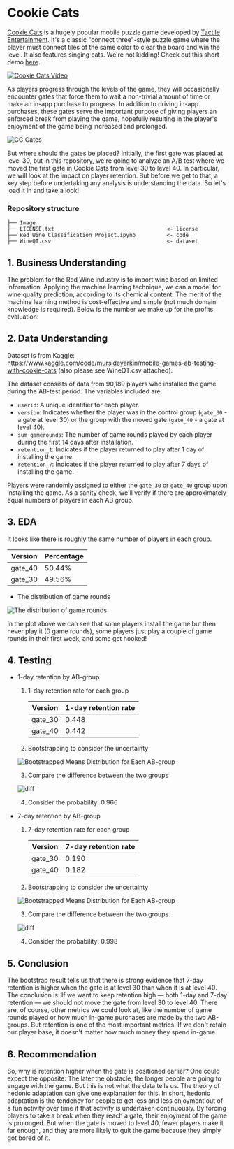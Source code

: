 # Cookie Cats

[Cookie Cats](https://www.facebook.com/cookiecatsgame) is a hugely popular mobile puzzle game developed by [Tactile Entertainment](http://tactile.dk). It's a classic "connect three"-style puzzle game where the player must connect tiles of the same color to clear the board and win the level. It also features singing cats. We're not kidding! Check out this short demo [here](https://youtu.be/GaP5f0jVTWE).

[![Cookie Cats Video](https://github.com/Taweilo/cookie_cats/blob/main/Image/cookie_cats_video.jpeg)](https://youtu.be/GaP5f0jVTWE)

As players progress through the levels of the game, they will occasionally encounter gates that force them to wait a non-trivial amount of time or make an in-app purchase to progress. In addition to driving in-app purchases, these gates serve the important purpose of giving players an enforced break from playing the game, hopefully resulting in the player's enjoyment of the game being increased and prolonged.

![CC Gates](https://github.com/Taweilo/cookie_cats/blob/main/Image/cc_gates.png)

But where should the gates be placed? Initially, the first gate was placed at level 30, but in this repository, we're going to analyze an A/B test where we moved the first gate in Cookie Cats from level 30 to level 40. In particular, we will look at the impact on player retention. But before we get to that, a key step before undertaking any analysis is understanding the data. So let's load it in and take a look!



### Repository structure

```
├── Image
├── LICENSE.txt                                    <- license
├── Red Wine Classification Project.ipynb          <- code
├── WineQT.csv                                     <- dataset
```

## 1. Business Understanding
The problem for the Red Wine industry is to import wine based on limited information. Applying the machine learning technique, we can a model for wine quality prediction, according to its chemical content. The merit of the machine learning method is cost-effective and simple (not much domain knowledge is required). Below is the number we make up for the profits evaluation:


## 2. Data Understanding

Dataset is from Kaggle: https://www.kaggle.com/code/mursideyarkin/mobile-games-ab-testing-with-cookie-cats (also please see WineQT.csv attached). 

The dataset consists of data from 90,189 players who installed the game during the AB-test period. The variables included are:

- `userid`: A unique identifier for each player.
- `version`: Indicates whether the player was in the control group (`gate_30` - a gate at level 30) or the group with the moved gate (`gate_40` - a gate at level 40).
- `sum_gamerounds`: The number of game rounds played by each player during the first 14 days after installation.
- `retention_1`: Indicates if the player returned to play after 1 day of installing the game.
- `retention_7`: Indicates if the player returned to play after 7 days of installing the game.

Players were randomly assigned to either the `gate_30` or `gate_40` group upon installing the game. As a sanity check, we'll verify if there are approximately equal numbers of players in each AB group.

## 3. EDA
It looks like there is roughly the same number of players in each group. 

  | Version | Percentage |
  |---------|------------|
  | gate_40 | 50.44%     |
  | gate_30 | 49.56%     |

- The distribution of game rounds
  
![The distribution of game rounds](https://github.com/Taweilo/cookie_cats/blob/main/Image/The%20distribution%20of%20game%20rounds.png)

In the plot above we can see that some players install the game but then never play it (0 game rounds), some players just play a couple of game rounds in their first week, and some get hooked!

## 4. Testing
- 1-day retention by AB-group
  
  1. 1-day retention rate for each group
     
      | Version | 1-day retention rate    |
      |---------|----------|
      | gate_30 | 0.448 |
      | gate_40 | 0.442 |
  
  2. Bootstrapping to consider the uncertainty
  
  ![Bootstrapped Means Distribution for Each AB-group](https://github.com/Taweilo/cookie_cats/blob/main/Image/Bootstrapped%20Means%20Distribution%20for%20Each%20AB-group%20-1.png) 

  3. Compare the difference between the two groups
     
  ![diff](https://github.com/Taweilo/cookie_cats/blob/main/Image/%25%20Difference%20Between%20the%20Two%20AB-groups%20-%201.png)     
  
  4. Consider the probability: 0.966
     
- 7-day retention by AB-group
  
  1. 7-day retention rate for each group
     
      | Version | 7-day retention rate    |
      |---------|----------|
      | gate_30 | 0.190 |
      | gate_40 | 0.182 |
  
  2. Bootstrapping to consider the uncertainty
     
  ![Bootstrapped Means Distribution for Each AB-group](https://github.com/Taweilo/cookie_cats/blob/main/Image/Bootstrapped%20Means%20Distribution%20for%20Each%20AB-group%20-%207.png) 
     
  3. Compare the difference between the two groups
     
  ![diff](https://github.com/Taweilo/cookie_cats/blob/main/Image/%25%20Difference%20Between%20the%20Two%20AB-groups%20-%207.png)     
  
  4. Consider the probability: 0.998
     
## 5. Conclusion
The bootstrap result tells us that there is strong evidence that 7-day retention is higher when the gate is at level 30 than when it is at level 40. The conclusion is: If we want to keep retention high — both 1-day and 7-day retention — we should not move the gate from level 30 to level 40. There are, of course, other metrics we could look at, like the number of game rounds played or how much in-game purchases are made by the two AB-groups. But retention is one of the most important metrics. If we don't retain our player base, it doesn't matter how much money they spend in-game.

## 6. Recommendation
So, why is retention higher when the gate is positioned earlier? One could expect the opposite: The later the obstacle, the longer people are going to engage with the game. But this is not what the data tells us. The theory of hedonic adaptation can give one explanation for this. In short, hedonic adaptation is the tendency for people to get less and less enjoyment out of a fun activity over time if that activity is undertaken continuously. By forcing players to take a break when they reach a gate, their enjoyment of the game is prolonged. But when the gate is moved to level 40, fewer players make it far enough, and they are more likely to quit the game because they simply got bored of it.

 

